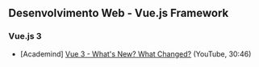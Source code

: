## Desenvolvimento Web - Vue.js Framework

### Vue.js 3

* [Academind] [Vue 3 - What's New? What Changed?](https://www.youtube.com/watch?v=A5cVyjrKx_Q) (YouTube, 30:46)
